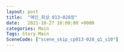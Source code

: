```yaml
---
layout: post
title:  "메인_회상_013~028장"
date:   2021-10-27 16:00:00 +0000
categories: Main
Tags: Story Main
SceneCode: ["scene_skip_cp013-028_q1_s10"]
---
```

